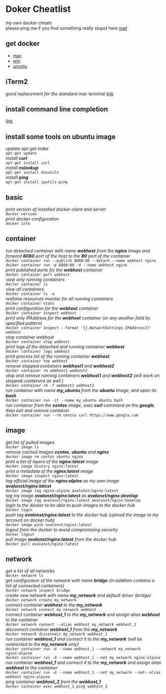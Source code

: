 # Doker Cheatlist
my own docker cheats <br>
please ping me if you find something really stupid here [mail](mailto:alan.dayne@gmail.com)

## get docker
* [mac](https://docs.docker.com/docker-for-mac/install/) 
* [win](https://docs.docker.com/docker-for-windows/install/) 
* [ununtu](https://docs.docker.com/install/linux/docker-ce/ubuntu/)

## iTerm2
*good replacement for the standard mac terminal [link](https://www.iterm2.com/)* <br>

## install command line completion
[link](https://docs.docker.com/compose/completion/) <br>

## install some tools on ubuntu image
*update apt-get index* <br>
`apt-get update` <br>
*install __curl__* <br>
`apt-get install curl` <br>
*install __nslookup__* <br>
`apt-get install dnsutils` <br>
*install __ping__* <br>
`apt-get install iputils-ping` <br>

## basic 
*print version of installed docker client and server* <br>
`docker version` <br>
*print docker configuration* <br>
`docker info` <br>

## container
*run detached container with name __webhost__ from the __nginx__ image and forward __8080__ port of the host to the __80__ port of the container* <br>
`docker container run --publish 8080:80 --detach --name webhost nginx` <br>
`docker container run -p 8080:80 -d --name webhost nginx` <br>
*print published ports for the __webhost__ container* <br>
`docker container port webhost` <br>
*view only running containers* <br>
`docler container ls` <br>
*view all containers* <br>
`docker container ls -a` <br>
*realtime resources monitor for all running containers* <br>
`docker container stats` <br>
*print configuration for the __webhost__ container* <br>
`docker container inspect webhost` <br>
*print only IPAddress for the __webhost__ container (or any another field by specified pattern)* <br>
`docker container inspect --format '{{.NetworkSettings.IPAddress}}' webhost` <br>
*stop container webhost* <br>
`docker container stop webhost` <br>
*print logs of the detached and running container __webhost__* <br>
`docker container logs webhost` <br>
*print process list of the running container __webhost__* <br>
`docker container top webhost` <br>
*remove stopped containers __webhost1__ and  __webhost2__*<br>
`docker container rm webhost1 webhost2` <br>
*stop and remove running containers __webhost1__ and  __webhost2__ (will work on stopped containers as well )* <br>
`docker container rm -f webhost1 webhost2` <br>
*run container with name __my_ubuntu__ from the __ubuntu__ image, and open its __bash__* <br>
`docker container run -it --name my_ubuntu ubuntu bash` <br>
*run container from the __centos__ image, exec __curl__ command on the __google__, than exit and remove container* <br>
`docker container run --rm centos curl https://www.google.com` <br>

## image
*get list of pulled images* <br>
`docker image ls` <br>
*remove cached images __centos__, __ubuntu__ and __nginx__* <br>
`docker image rm centos ubuntu nginx` <br>
*print a list of layers of the __nginx:latest__ image* <br>
`docker image history nginx:latest` <br>
*print a metadata of the __nginx:latest__ image* <br>
`docker image inspect nginx:latest` <br>
*tag official image of the __nginx:alpine__ as my own image __avalonxt/nginx:latest__* <br>
`docker image tag nginx:alpine avalonxt/nginx:latest` <br>
*tag my image __avalonxt/nginx:latest__ as  __avalonxt/nginx:develop__* <br>
`docker image tag avalonxt/nginx:latest avalonxt/nginx:develop` <br>
*login to the docker to be able to push images to the docker hub* <br>
`docker login` <br>
*push tag __avalonxt/nginx:latest__ to the docker hub (upload the image to my account on docker hub)* <br>
`docker image push avalonxt/nginx:latest` <br>
*logout from the docker to avoid compromising security* <br>
`docker logout` <br>
*pull image __avalonxt/nginx:latest__ from the docker hub* <br>
`docker pull avalonxt/nginx:latest` <br>

## network
*get a list of all networks* <br>
`docker network ls` <br>
*get configuraion of the network with name __bridge__ (in addition contains a list of connected containers)* <br>
`docker network inspect bridge` <br>
*create new network with name __my_network__ and default driver (bridge)* <br>
`docker network create my_network` <br>
*connect container __webhost__ to the __my_network__* <br>
`docker network connect my_network webhost` <br>
*connect container __webhost_1__ to the __my_network__ and assign alias __webhost__ to the container* <br>
`docker network connect --alias webhost my_network webhost_1` <br>
*disconnect container __webhost_1__ from the __my_network__* <br>
`docker network disconnect my_network webhost_1` <br>
*run container __webhost_1__ and connect it to the __my_network__ (will be connected to the __my_network__ only)* <br>
`docker container run -d --name webhost_1 --network my_network nginx:alpine` <br>
`docker container run -d --name webhost_1 --net my_network nginx:alpine` <br>
*run container __webhost_1__ and connect it to the __my_network__ and assign alias __webhost__ to the container* <br>
`docker container run -d --name webhost_1 --net my_network --net--alias webhost nginx:alpine` <br>
*ping container __webhost_2__ from the __webhost_1__* <br>
`docker container exec webhost_1 ping webhost_2` <br>


